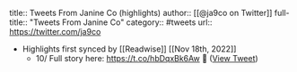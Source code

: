 title:: Tweets From Janine Co (highlights)
author:: [[@ja9co on Twitter]]
full-title:: "Tweets From Janine Co"
category:: #tweets
url:: https://twitter.com/ja9co

- Highlights first synced by [[Readwise]] [[Nov 18th, 2022]]
	- 10/ Full story here: https://t.co/hbDqxBk6Aw 🚀 ([View Tweet](https://twitter.com/ja9co/status/1387736880536510465))